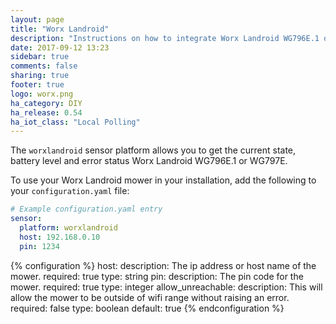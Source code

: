 ```yaml
---
layout: page
title: "Worx Landroid"
description: "Instructions on how to integrate Worx Landroid WG796E.1 or WG797E as sensors within Home Assistant."
date: 2017-09-12 13:23
sidebar: true
comments: false
sharing: true
footer: true
logo: worx.png
ha_category: DIY
ha_release: 0.54
ha_iot_class: "Local Polling"
---
```


The `worxlandroid` sensor platform allows you to get the current state, battery level and error status Worx Landroid WG796E.1 or WG797E.

To use your Worx Landroid mower in your installation, add the following to your `configuration.yaml` file:

```yaml
# Example configuration.yaml entry
sensor:
  platform: worxlandroid
  host: 192.168.0.10
  pin: 1234
```

{% configuration %}
host:
  description: The ip address or host name of the mower.
  required: true
  type: string
pin:
  description: The pin code for the mower.
  required: true
  type: integer
allow_unreachable:
  description: This will allow the mower to be outside of wifi range without raising an error.
  required: false
  type: boolean
  default: true
{% endconfiguration %}
